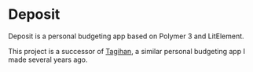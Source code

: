 # Deposit
Deposit is a personal budgeting app based on Polymer 3 and LitElement.

This project is a successor of [Tagihan](https://github.com/RianWardana/Tagihan), a similar personal budgeting app I made several years ago.
